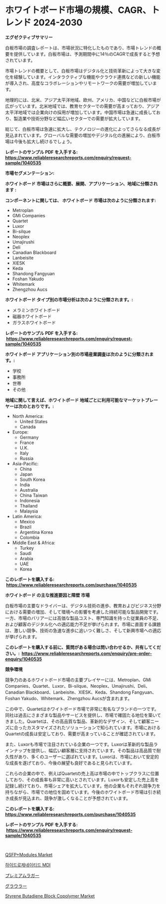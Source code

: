 <p><h1>ホワイトボード市場の規模、CAGR、トレンド 2024-2030</h1></p><p><strong>エグゼクティブサマリー</strong></p>
<p><p>白板市場の調査レポートは、市場状況に特化したものであり、市場トレンドの概要を提供しています。白板市場は、予測期間中に14％のCAGRで成長すると予想されています。</p><p>市場トレンドの概要として、白板市場はデジタル化と技術革新によって大きな変化を経験しています。インタラクティブな機能やクラウド連携などの新しい機能が導入され、高度なコラボレーションやリモートワークの需要が増加しています。</p><p>地理的には、北米、アジア太平洋地域、欧州、アメリカ、中国などに白板市場が広がっています。北米地域では、教育セクターでの需要が高まっており、アジア太平洋地域では企業向けの採用が増加しています。中国市場は急速に成長しており、製造業や技術分野など幅広いセクターでの需要が拡大しています。</p><p>総じて、白板市場は急速に拡大し、テクノロジーの進化によってさらなる成長が見込まれています。グローバルな需要の増加やデジタル化の進展により、白板市場は今後も拡大し続けるでしょう。</p></p>
<p><strong>レポートのサンプル PDF を入手する: <a href="https://www.reliableresearchreports.com/enquiry/request-sample/1040535">https://www.reliableresearchreports.com/enquiry/request-sample/1040535</a></strong></p>
<p><strong>市場セグメンテーション:</strong></p>
<p><strong> ホワイトボード 市場はさらに概要、展開、アプリケーション、地域に分類されます :</strong></p>
<p><strong>コンポーネントに関しては、 ホワイトボード 市場は次のように分類されます: &nbsp;</strong></p>
<p><ul><li>Metroplan</li><li>GMi Companies</li><li>Quartet</li><li>Luxor</li><li>Bi-silque</li><li>Neoplex</li><li>Umajirushi</li><li>Deli</li><li>Canadian Blackboard</li><li>Lanbeisite</li><li>XIESK</li><li>Keda</li><li>Shandong Fangyuan</li><li>Foshan Yakudo</li><li>Whitemark</li><li>Zhengzhou Aucs</li></ul></p>
<p><strong> ホワイトボード タイプ別の市場分析は次のように分類されます。:</strong></p>
<p><ul><li>メラミンホワイトボード</li><li>磁器ホワイトボード</li><li>ガラスホワイトボード</li></ul></p>
<p><strong>レポートのサンプル PDF を入手する: &nbsp;<a href="https://www.reliableresearchreports.com/enquiry/request-sample/1040535">https://www.reliableresearchreports.com/enquiry/request-sample/1040535</a></strong></p>
<p><strong> ホワイトボード アプリケーション別の市場産業調査は次のように分類されます。:</strong></p>
<p><ul><li>学校</li><li>事務所</li><li>世帯</li><li>その他</li></ul></p>
<p><strong>地域に関して言えば、ホワイトボード 地域ごとに利用可能なマーケットプレーヤーは次のとおりです。:</strong></p>
<p><ul>
    <li>
        North America:
        <ul>
            <li>United States</li>
            <li>Canada</li>
        </ul>
    </li>
    <li>
        Europe:
        <ul>
            <li>Germany</li>
            <li>France</li>
            <li>U.K.</li>
            <li>Italy</li>
            <li>Russia</li>
        </ul>
    </li>
    <li>
        Asia-Pacific:
        <ul>
            <li>China</li>
            <li>Japan</li>
            <li>South Korea</li>
            <li>India</li>
            <li>Australia</li>
            <li>China Taiwan</li>
            <li>Indonesia</li>
            <li>Thailand</li>
            <li>Malaysia</li>
        </ul>
    </li>
    <li>
        Latin America:
        <ul>
            <li>Mexico</li>
            <li>Brazil</li>
            <li>Argentina Korea</li>
            <li>Colombia</li>
        </ul>
    </li>
    <li>
        Middle East & Africa:
        <ul>
            <li>Turkey</li>
            <li>Saudi</li>
            <li>Arabia</li>
            <li>UAE</li>
            <li>Korea</li>
        </ul>
    </li>
    </ul></p>
<p><strong>このレポートを購入する: &nbsp;<a href="https://www.reliableresearchreports.com/purchase/1040535">https://www.reliableresearchreports.com/purchase/1040535</a></strong></p>
<p><strong>ホワイトボード の主な推進要因と障壁 市場</strong></p>
<p><p>白板市場の主要なドライバーは、デジタル技術の進歩、教育およびビジネス分野における需要の増加、そして環境への影響を考慮した持続可能な製品開発です。一方、市場のバリアーには高価な製品コスト、専門知識を持った従業員の不足、および顧客のデジタル化への適応能力不足が挙げられます。市場に直面する課題は、激しい競争、技術の急速な進歩に追いつく難しさ、そして新興市場への適応が挙げられます。</p></p>
<p><strong>このレポートを購入する前に、質問がある場合は問い合わせるか、共有してください。:&nbsp; <a href="https://www.reliableresearchreports.com/enquiry/pre-order-enquiry/1040535">https://www.reliableresearchreports.com/enquiry/pre-order-enquiry/1040535</a></strong></p>
<p><strong>競争環境</strong></p>
<p><p>競争力のあるホワイトボード市場の主要プレイヤーには、Metroplan、GMi Companies、Quartet、Luxor、Bi-silque、Neoplex、Umajirushi、Deli、Canadian Blackboard、Lanbeisite、XIESK、Keda、Shandong Fangyuan、Foshan Yakudo、Whitemark、Zhengzhou Aucsが含まれます。</p><p>この中で、Quartetはホワイトボード市場で非常に有名なブランドの一つです。同社は過去にさまざまな製品やサービスを提供し、市場で確固たる地位を築いてきました。Quartetは、その高品質な製品、革新的なデザイン、そして顧客ニーズに合ったカスタマイズされたソリューションで知られています。市場におけるQuartetの成長は安定しており、需要が高まっていることが確認されています。</p><p>また、Luxorも市場で注目されている企業の一つです。Luxorは革新的な製品ラインナップを提供し、幅広い顧客層に支持されています。その製品は高品質で耐久性があり、多くのユーザーに選ばれています。Luxorは、市場において安定的な成長を遂げており、今後の展望も良好であると見られています。</p><p>これらの企業の中で、例えばQuartetの売上高は市場の中でトップクラスに位置しており、その成長率も非常に高いとされています。Luxorも安定した売上高を記録し続けており、市場シェアを拡大しています。他の企業もそれぞれ競争力を持ちながら、市場での地位を固めています。今後のホワイトボード市場は引き続き成長が見込まれ、競争が激しくなることが予想されています。</p></p>
<p><strong>このレポートを購入する: &nbsp; <a href="https://www.reliableresearchreports.com/purchase/1040535">https://www.reliableresearchreports.com/purchase/1040535</a></strong></p>
<p><strong>レポートのサンプル PDF を入手する: &nbsp;<a href="https://www.reliableresearchreports.com/enquiry/request-sample/1040535">https://www.reliableresearchreports.com/enquiry/request-sample/1040535</a></strong><strong></strong></p>
<p>&nbsp;</p>
<p><p><a href="https://skillful-vermicelli-b89.notion.site/QSFP-Modules-Market-Size-Global-Industry-Overview-Market-Segmentation-and-Forecast-2024-to-2031-f83c88d2eb134aab835a9701f3fdf4a4">QSFP+Modules Market</a></p><p><a href="https://github.com/vsr06p4p49/Market-Research-Report-List-1/blob/main/1470544189835.md">하이드로제네이티드 MDI</a></p><p><a href="https://medium.com/@skylarreilly36/%E3%83%97%E3%83%AC%E3%83%9F%E3%82%A2%E3%83%A0%E3%83%A9%E3%82%AC%E3%83%BC%E3%83%93%E3%83%BC%E3%83%AB%E5%B8%82%E5%A0%B4%E3%81%AE%E5%B1%95%E6%9C%9B-%E6%A5%AD%E7%95%8C%E6%A6%82%E8%A6%81%E3%81%A8%E4%BA%88%E6%B8%AC-2024%E5%B9%B4%E3%81%8B%E3%82%892031%E5%B9%B4-bef9e2a0155e">プレミアムラガー</a></p><p><a href="https://medium.com/@emmittkutch2023/%E3%83%9E%E3%83%BC%E3%82%B1%E3%83%83%E3%83%88%E3%81%AE%E3%82%B7%E3%82%A7%E3%82%A2-%E5%B8%82%E5%A0%B4%E5%8B%95%E5%90%91-%E5%B0%86%E6%9D%A5%E3%81%AE%E6%88%90%E9%95%B7%E3%82%92%E6%8E%A2%E3%82%8B-%E3%82%B0%E3%83%A9%E3%82%A6%E3%83%A9%E3%83%BC%E3%82%BA%E3%83%9E%E3%83%BC%E3%82%B1%E3%83%83%E3%83%88-e6f15f9ae653">グラウラー</a></p><p><a href="https://issuu.com/reportprime-2/docs/styrene-butadiene-block-copolymer-market-size-2030">Styrene Butadiene Block Copolymer Market</a></p></p>